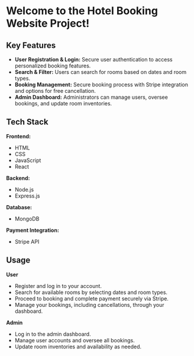 # Welcome to the Hotel Booking Website Project!

## **Key Features**
- **User Registration & Login:** Secure user authentication to access personalized booking features.
- **Search & Filter:** Users can search for rooms based on dates and room types.
- **Booking Management:** Secure booking process with Stripe integration and options for free cancellation.
- **Admin Dashboard:** Administrators can manage users, oversee bookings, and update room inventories.

## **Tech Stack**

**Frontend:**
- HTML
- CSS
- JavaScript
- React

**Backend:**
- Node.js
- Express.js
  
**Database:**
- MongoDB

**Payment Integration:**
- Stripe API

## **Usage**

**User**

- Register and log in to your account.
- Search for available rooms by selecting dates and room types.
- Proceed to booking and complete payment securely via Stripe.
- Manage your bookings, including cancellations, through your dashboard.

**Admin**

- Log in to the admin dashboard.
- Manage user accounts and oversee all bookings.
- Update room inventories and availability as needed.
